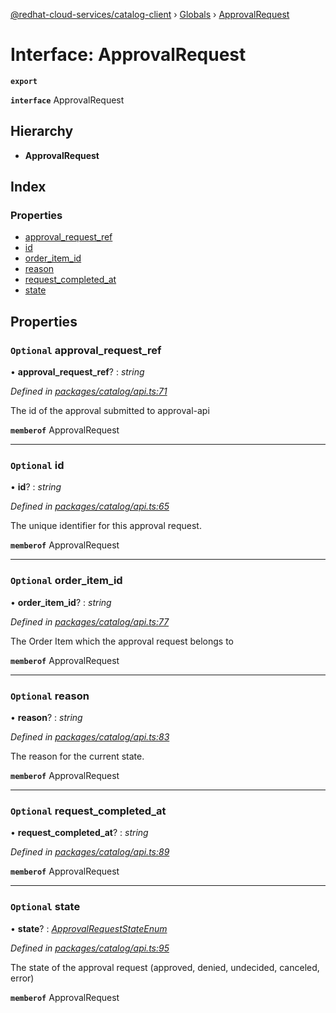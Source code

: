 [@redhat-cloud-services/catalog-client](../README.md) › [Globals](../globals.md) › [ApprovalRequest](approvalrequest.md)

# Interface: ApprovalRequest

**`export`** 

**`interface`** ApprovalRequest

## Hierarchy

* **ApprovalRequest**

## Index

### Properties

* [approval_request_ref](approvalrequest.md#optional-approval_request_ref)
* [id](approvalrequest.md#optional-id)
* [order_item_id](approvalrequest.md#optional-order_item_id)
* [reason](approvalrequest.md#optional-reason)
* [request_completed_at](approvalrequest.md#optional-request_completed_at)
* [state](approvalrequest.md#optional-state)

## Properties

### `Optional` approval_request_ref

• **approval_request_ref**? : *string*

*Defined in [packages/catalog/api.ts:71](https://github.com/RedHatInsights/javascript-clients/blob/master/packages/catalog/api.ts#L71)*

The id of the approval submitted to approval-api

**`memberof`** ApprovalRequest

___

### `Optional` id

• **id**? : *string*

*Defined in [packages/catalog/api.ts:65](https://github.com/RedHatInsights/javascript-clients/blob/master/packages/catalog/api.ts#L65)*

The unique identifier for this approval request.

**`memberof`** ApprovalRequest

___

### `Optional` order_item_id

• **order_item_id**? : *string*

*Defined in [packages/catalog/api.ts:77](https://github.com/RedHatInsights/javascript-clients/blob/master/packages/catalog/api.ts#L77)*

The Order Item which the approval request belongs to

**`memberof`** ApprovalRequest

___

### `Optional` reason

• **reason**? : *string*

*Defined in [packages/catalog/api.ts:83](https://github.com/RedHatInsights/javascript-clients/blob/master/packages/catalog/api.ts#L83)*

The reason for the current state.

**`memberof`** ApprovalRequest

___

### `Optional` request_completed_at

• **request_completed_at**? : *string*

*Defined in [packages/catalog/api.ts:89](https://github.com/RedHatInsights/javascript-clients/blob/master/packages/catalog/api.ts#L89)*

**`memberof`** ApprovalRequest

___

### `Optional` state

• **state**? : *[ApprovalRequestStateEnum](../enums/approvalrequeststateenum.md)*

*Defined in [packages/catalog/api.ts:95](https://github.com/RedHatInsights/javascript-clients/blob/master/packages/catalog/api.ts#L95)*

The state of the approval request (approved, denied, undecided, canceled, error)

**`memberof`** ApprovalRequest
